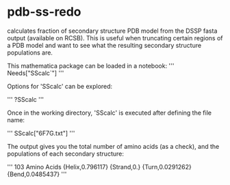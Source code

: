 # pdb-ss-redo
calculates fraction of secondary structure PDB model from the DSSP fasta output (available on RCSB). 
This is useful when truncating certain regions of a PDB model and want to see what the resulting secondary structure populations are. 


This mathematica package can be loaded in a notebook:
'''
Needs["SScalc`"]
'''

Options for 'SScalc' can be explored:

'''
?SScalc
'''

Once in the working directory, 'SScalc' is executed after defining the file name:

'''
SScalc["6F7G.txt"]
'''

The output gives you the total number of amino acids (as a check), and the populations of each secondary structure:

'''
103 Amino Acids
{Helix,0.796117}
{Strand,0.}
{Turn,0.0291262}
{Bend,0.0485437}
'''


